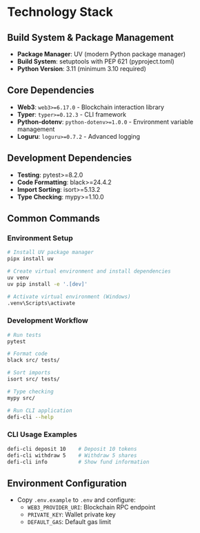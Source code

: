 # Technology Stack

## Build System & Package Management
- **Package Manager**: UV (modern Python package manager)
- **Build System**: setuptools with PEP 621 (pyproject.toml)
- **Python Version**: 3.11 (minimum 3.10 required)

## Core Dependencies
- **Web3**: `web3>=6.17.0` - Blockchain interaction library
- **Typer**: `typer>=0.12.3` - CLI framework
- **Python-dotenv**: `python-dotenv>=1.0.0` - Environment variable management
- **Loguru**: `loguru>=0.7.2` - Advanced logging

## Development Dependencies
- **Testing**: pytest>=8.2.0
- **Code Formatting**: black>=24.4.2
- **Import Sorting**: isort>=5.13.2
- **Type Checking**: mypy>=1.10.0

## Common Commands

### Environment Setup
```bash
# Install UV package manager
pipx install uv

# Create virtual environment and install dependencies
uv venv
uv pip install -e '.[dev]'

# Activate virtual environment (Windows)
.venv\Scripts\activate
```

### Development Workflow
```bash
# Run tests
pytest

# Format code
black src/ tests/

# Sort imports
isort src/ tests/

# Type checking
mypy src/

# Run CLI application
defi-cli --help
```

### CLI Usage Examples
```bash
defi-cli deposit 10    # Deposit 10 tokens
defi-cli withdraw 5    # Withdraw 5 shares
defi-cli info          # Show fund information
```

## Environment Configuration
- Copy `.env.example` to `.env` and configure:
  - `WEB3_PROVIDER_URI`: Blockchain RPC endpoint
  - `PRIVATE_KEY`: Wallet private key
  - `DEFAULT_GAS`: Default gas limit